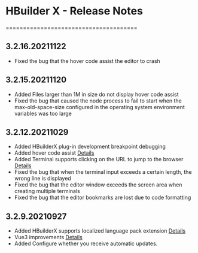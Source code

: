 # HBuilder X - Release Notes
======================================
## 3.2.16.20211122
* Fixed the bug that the hover code assist the editor to crash

## 3.2.15.20211120
* Added Files larger than 1M in size do not display hover code assist
* Fixed the bug that caused the node process to fail to start when the max-old-space-size configured in the operating system environment variables was too large

## 3.2.12.20211029
* Added HBuilderX plug-in development breakpoint debugging
* Added hover code assist [Details](https://hx.dcloud.net.cn/Tutorial/Language/Overview?id=hover-code-assist)
* Added Terminal supports clicking on the URL to jump to the browser [Details](https://hx.dcloud.net.cn/Tutorial/UserGuide/terminal?id=open-links)
* Fixed the bug that when the terminal input exceeds a certain length, the wrong line is displayed
* Fixed the bug that the editor window exceeds the screen area when creating multiple terminals
* Fixed the bug that the editor bookmarks are lost due to code formatting

## 3.2.9.20210927
* Added HBuilderX supports localized language pack extension [Details](https://github.com/dcloudio/hbuilderx-language-packs)
* Vue3 improvements [Details](https://hx.dcloud.net.cn/Tutorial/Language/vue-next)
* Added Configure whether you receive automatic updates.